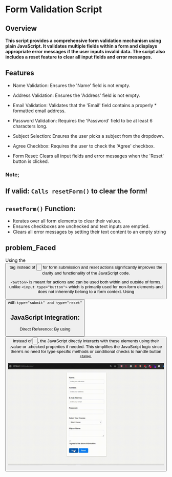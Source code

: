 # Form Validation Script
## Overview

**This script provides a comprehensive form validation mechanism using plain JavaScript. It validates multiple fields within a form and displays appropriate error messages if the user inputs invalid data. The script also includes a reset feature to clear all input fields and error messages.**

## Features
* Name Validation: Ensures the 'Name' field is not empty.

* Address Validation: Ensures the 'Address' field is not empty.

* Email Validation: Validates that the 'Email' field contains a properly * formatted email address.

* Password Validation: Requires the 'Password' field to be at least 6 characters long.

* Subject Selection: Ensures the user picks a subject from the dropdown.

* Agree Checkbox: Requires the user to check the 'Agree' checkbox.
* Form Reset: Clears all input fields and error messages when the 'Reset' button is clicked.

### Note;
## If valid: ``Calls resetForm()`` to clear the form!

## ```resetForm()``` Function:
- Iterates over all form elements to clear their values.
- Ensures checkboxes are unchecked and text inputs are emptied.
- Clears all error messages by setting their text content to an empty string

## problem_Faced

 Using the <button> tag instead of <input type="button"> for form  submission and reset actions significantly improves the clarity and functionality of the JavaScript code.

  ``<button>`` is meant for actions and can be used both within and outside of forms, unlike ```<input type="button">``` which is primarily used for non-form elements and does not inherently belong to a form context. Using <button> with ```type="submit" and type="reset"```

##  JavaScript Integration:
Direct Reference: By using <button> instead of <input type="button">, the JavaScript directly interacts with these elements using their .value or .checked properties if needed. This simplifies the JavaScript logic since there’s no need for type-specific methods or conditional checks to handle button states.

![Theme Setting](./Screen%20Recording.gif)
